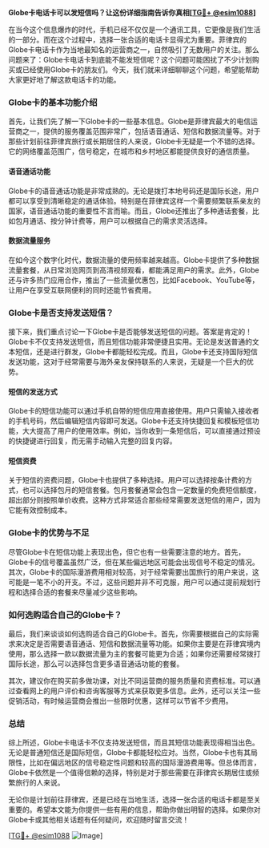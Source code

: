 **Globe卡电话卡可以发短信吗？让这份详细指南告诉你真相[[TG💪+ @esim1088](https://t.me/s/esim1088)]**

在当今这个信息爆炸的时代，手机已经不仅仅是一个通讯工具，它更像是我们生活的一部分。而在这个过程中，选择一张合适的电话卡显得尤为重要。菲律宾的Globe卡电话卡作为当地最知名的运营商之一，自然吸引了无数用户的关注。那么问题来了：Globe卡电话卡到底能不能发短信呢？这个问题可能困扰了不少计划购买或已经使用Globe卡的朋友们。今天，我们就来详细聊聊这个问题，希望能帮助大家更好地了解这款电话卡的功能。

### Globe卡的基本功能介绍

首先，让我们先了解一下Globe卡的一些基本信息。Globe是菲律宾最大的电信运营商之一，提供的服务覆盖范围非常广，包括语音通话、短信和数据流量等。对于那些计划前往菲律宾旅行或长期居住的人来说，Globe卡无疑是一个不错的选择。它的网络覆盖范围广，信号稳定，在城市和乡村地区都能提供良好的通信质量。

#### 语音通话功能
Globe卡的语音通话功能是非常成熟的。无论是拨打本地号码还是国际长途，用户都可以享受到清晰稳定的通话体验。特别是在菲律宾这样一个需要频繁联系亲友的国家，语音通话功能的重要性不言而喻。而且，Globe还推出了多种通话套餐，比如包月通话、按分钟计费等，用户可以根据自己的需求灵活选择。

#### 数据流量服务
在如今这个数字化时代，数据流量的使用频率越来越高。Globe卡提供了多种数据流量套餐，从日常浏览网页到高清视频观看，都能满足用户的需求。此外，Globe还与许多热门应用合作，推出了一些流量优惠包，比如Facebook、YouTube等，让用户在享受互联网便利的同时还能节省费用。

### Globe卡是否支持发送短信？

接下来，我们重点讨论一下Globe卡是否能够发送短信的问题。答案是肯定的！Globe卡不仅支持发送短信，而且短信功能非常便捷且实用。无论是发送普通的文本短信，还是进行群发，Globe卡都能轻松完成。而且，Globe卡还支持国际短信发送功能，这对于经常需要与海外亲友保持联系的人来说，无疑是一个巨大的优势。

#### 短信的发送方式
Globe卡的短信功能可以通过手机自带的短信应用直接使用。用户只需输入接收者的手机号码，然后编辑短信内容即可发送。Globe卡还支持快捷回复和模板短信功能，大大提高了用户的使用效率。例如，当你收到一条短信后，可以直接通过预设的快捷键进行回复，而无需手动输入完整的回复内容。

#### 短信资费
关于短信的资费问题，Globe卡也提供了多种选择。用户可以选择按条计费的方式，也可以选择包月的短信套餐。包月套餐通常会包含一定数量的免费短信额度，超出部分则按照单价收费。这种方式非常适合那些经常需要发送短信的用户，因为它能有效控制成本。

### Globe卡的优势与不足

尽管Globe卡在短信功能上表现出色，但它也有一些需要注意的地方。首先，Globe卡的信号覆盖虽然广泛，但在某些偏远地区可能会出现信号不稳定的情况。其次，Globe卡的国际漫游费用相对较高，对于经常需要出国旅行的用户来说，这可能是一笔不小的开支。不过，这些问题并非不可克服，用户可以通过提前规划行程和选择合适的套餐来尽量减少这些影响。

### 如何选购适合自己的Globe卡？

最后，我们来谈谈如何选购适合自己的Globe卡。首先，你需要根据自己的实际需求来决定是否需要语音通话、短信和数据流量等功能。如果你主要是在菲律宾境内使用，那么选择一款以数据流量为主的套餐可能更为合适；如果你还需要经常拨打国际长途，那么可以选择包含更多语音通话功能的套餐。

其次，建议你在购买前多做功课，对比不同运营商的服务质量和资费标准。可以通过查看网上的用户评价和咨询客服等方式来获取更多信息。此外，还可以关注一些促销活动，有时候运营商会推出一些限时优惠，这样可以节省不少费用。

### 总结

综上所述，Globe卡电话卡不仅支持发送短信，而且其短信功能表现得相当出色。无论是普通短信还是国际短信，Globe卡都能轻松应对。当然，Globe卡也有其局限性，比如在偏远地区的信号稳定性问题和较高的国际漫游费用等。但总体而言，Globe卡依然是一个值得信赖的选择，特别是对于那些需要在菲律宾长期居住或频繁旅行的人来说。

无论你是计划前往菲律宾，还是已经在当地生活，选择一张合适的电话卡都是至关重要的。希望本文能为你提供一些有用的信息，帮助你做出明智的选择。如果你对Globe卡或其他相关话题有任何疑问，欢迎随时留言交流！

[[TG💪+ @esim1088](https://t.me/s/esim1088) ![Image](https://i.postimg.cc/4NQfJmqS/Snipaste-2025-05-13-00-14-12.png)]